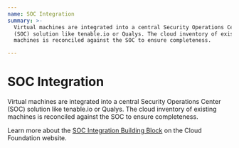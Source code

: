 ```yaml
---
name: SOC Integration
summary: >-
  Virtual machines are integrated into a central Security Operations Center
  (SOC) solution like tenable.io or Qualys. The cloud inventory of existing
  machines is reconciled against the SOC to ensure completeness.

---
```


# SOC Integration

Virtual machines are integrated into a central Security Operations Center (SOC) solution like tenable.io or Qualys. The cloud inventory of existing machines is reconciled against the SOC to ensure completeness.

Learn more about the [SOC Integration Building Block](https://cloudfoundation.org/maturity-model/security-and-compliance/soc-integration.html) on the Cloud Foundation website.
